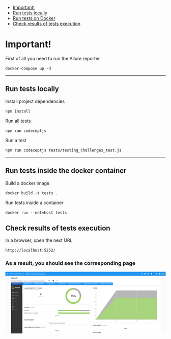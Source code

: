 * [Important!](#Important!)
* [Run tests locally](#Run-tests-locally)
* [Run tests on Docker](#Run-tests-inside-the-docker-container)
* [Check results of tests execution](#Check-results-of-tests-execution)

# Important!
First of all you need tu run the Allure reporter
```
docker-compose up -d
```

--- 
## Run tests locally
Install project dependencies
```
npm install
```

Run all tests
```
npm run codeceptjs
```

Run a test
```
npm run codeceptjs tests/testing_challenges_test.js
```

---
## Run tests inside the docker container

Build a docker image
```
docker build -t tests .
```

Run tests inside a container 
```
docker run --net=host tests
```

## Check results of tests execution
In a browser, open the next URL
```
http://localhost:5252/
```

### As a result, you should see the corresponding page
![example](example.png)